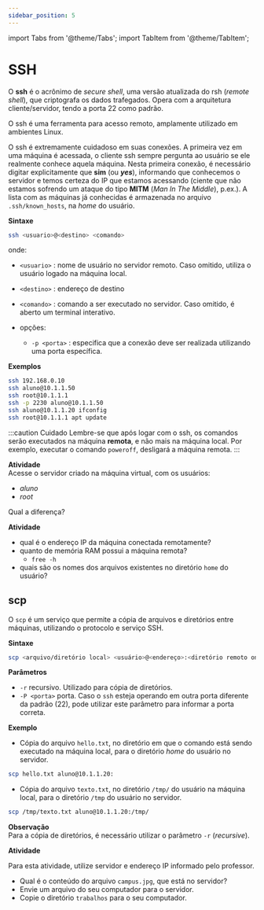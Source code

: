 ```yaml
---
sidebar_position: 5
---
```


import Tabs from '@theme/Tabs';
import TabItem from '@theme/TabItem';

# SSH


O **ssh** é o acrônimo de *secure shell*, uma versão atualizada do rsh (*remote shell*), que criptografa os dados trafegados. Opera com a arquitetura cliente/servidor, tendo a porta 22 como padrão.

O ssh é uma ferramenta para acesso remoto, amplamente utilizado em ambientes Linux.


O ssh é extremamente cuidadoso em suas conexões. A primeira vez em uma máquina é acessada, o cliente ssh sempre pergunta ao usuário se ele realmente conhece aquela máquina. Nesta primeira conexão, é necessário digitar explicitamente que **sim** (ou ***yes***), informando que conhecemos o servidor e temos certeza do IP que estamos acessando (ciente que não estamos sofrendo um ataque do tipo **MITM** (*Man In The Middle*), p.ex.). A lista com as máquinas já conhecidas é armazenada no arquivo `.ssh/known_hosts`, na *home* do usuário.

**Sintaxe**  
```bash
ssh <usuario>@<destino> <comando>
```
onde:  
- `<usuario>` : nome de usuário no servidor remoto. Caso omitido, utiliza o usuário logado na máquina local.  
- `<destino>` : endereço de destino
- `<comando>` : comando a ser executado no servidor. Caso omitido, é aberto um terminal interativo.

- opções:  
    - `-p <porta>` : especifica que a conexão deve ser realizada utilizando uma porta específica.
    



**Exemplos**  
```sh
ssh 192.168.0.10  
ssh aluno@10.1.1.50
ssh root@10.1.1.1 
ssh -p 2230 aluno@10.1.1.50
ssh aluno@10.1.1.20 ifconfig
ssh root@10.1.1.1 apt update
```


:::caution Cuidado
Lembre-se que após logar com o ssh, os comandos serão executados na máquina **remota**, e não mais na máquina local. Por exemplo, executar o comando `poweroff`, desligará a máquina remota.
:::


**Atividade**  
Acesse o servidor criado na máquina virtual, com os usuários:
- *aluno*
- *root*  

Qual a diferença?  


**Atividade**  

- qual é o endereço IP da máquina conectada remotamente?
- quanto de memória RAM possui a máquina remota?
    - `free -h`
- quais são os nomes dos arquivos existentes no diretório `home` do usuário?


## scp
O `scp` é um serviço que permite a cópia de arquivos e diretórios entre máquinas, utilizando o protocolo e serviço SSH.

**Sintaxe**  
```bash
scp <arquivo/diretório local> <usuário>@<endereço>:<diretório remoto onde será feita a cópia>
```
**Parâmetros**  
- `-r` recursivo. Utilizado para cópia de diretórios.
- `-P <porta>` porta. Caso o `ssh` esteja operando em outra porta diferente da padrão (22), pode utilizar este parâmetro para informar a porta correta.

**Exemplo**  
- Cópia do arquivo `hello.txt`, no diretório em que o comando está sendo executado na máquina local, para o diretório *home* do usuário no servidor.
```bash
scp hello.txt aluno@10.1.1.20:
```

- Cópia do arquivo `texto.txt`, no diretório `/tmp/` do usuário na máquina local, para o diretório `/tmp` do usuário no servidor.
```bash
scp /tmp/texto.txt aluno@10.1.1.20:/tmp/
```

**Observação**  
Para a cópia de diretórios, é necessário utilizar o parâmetro `-r` (*recursive*).


**Atividade**

Para esta atividade, utilize servidor e endereço IP informado pelo professor.

- Qual é o conteúdo do arquivo `campus.jpg`, que está no servidor?
- Envie um arquivo do seu computador para o servidor.
- Copie o diretório `trabalhos` para o seu computador.
